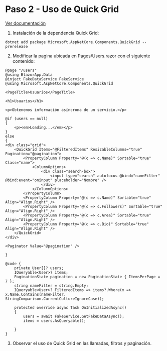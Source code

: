 # Paso 2 - Uso de Quick Grid

[Ver documentación](https://aspnet.github.io/quickgridsamples/getstarted) 

1. Instalación de la dependencia Quick Grid:

```
dotnet add package Microsoft.AspNetCore.Components.QuickGrid --prerelease
```

2. Modificar la pagina ubicada en Pages/Users.razor con el siguiente contenido:
```
@page "/users"
@using BlazorApp.Data
@inject FakeDataService FakeService
@using Microsoft.AspNetCore.Components.QuickGrid

<PageTitle>Usuarios</PageTitle>

<h1>Usuarios</h1>

<p>Obtenemos información asíncrona de un servicio.</p>

@if (users == null)
{
    <p><em>Loading...</em></p>
}
else
{
<div class="grid">
    <QuickGrid Items="@FilteredItems" ResizableColumns="true" Pagination="@pagination">
        <PropertyColumn Property="@(c => c.Name)" Sortable="true" Class="name">
            <ColumnOptions>
                <div class="search-box">
                    <input type="search" autofocus @bind="nameFilter" @bind:event="oninput" placeholder="Nombre" />
                </div>
            </ColumnOptions>
        </PropertyColumn>
        <PropertyColumn Property="@(c => c.Name)" Sortable="true" Align="Align.Right" />
        <PropertyColumn Property="@(c => c.Followers)" Sortable="true" Align="Align.Right" />
        <PropertyColumn Property="@(c => c.Area)" Sortable="true" Align="Align.Right" />
        <PropertyColumn Property="@(c => c.Bio)" Sortable="true" Align="Align.Right" />
    </QuickGrid>
</div>

<Paginator Value="@pagination" />

}

@code {
    private User[]? users;
    IQueryable<User>? items;
    PaginationState pagination = new PaginationState { ItemsPerPage = 7 };
    string nameFilter = string.Empty;
    IQueryable<User>? FilteredItems => items?.Where(x => x.Name.Contains(nameFilter, StringComparison.CurrentCultureIgnoreCase));

    protected override async Task OnInitializedAsync()
    {
        users = await FakeService.GetFakeDataAsync();
        items = users.AsQueryable();

    }
}

```

3. Observar el uso de Quick Grid en las llamadas, filtros y paginación.